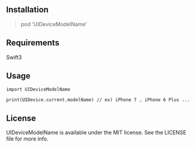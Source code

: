 ## Installation

> pod 'UIDeviceModelName'

## Requirements

Swift3

## Usage

```
import UIDeviceModelName

print(UIDevice.current.modelName) // ex) iPhone 7 , iPhone 6 Plus ...
```

## License

UIDeviceModelName is available under the MIT license. See the LICENSE file for more info.

